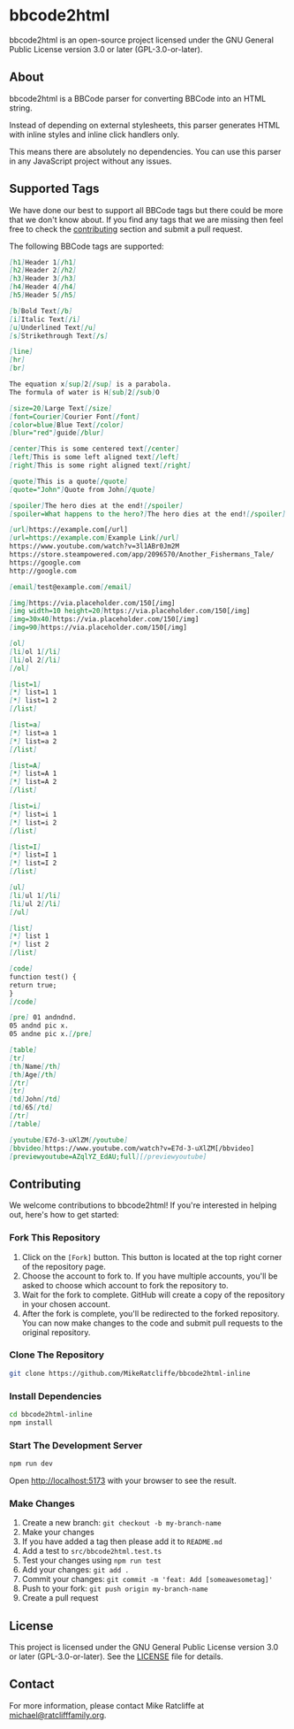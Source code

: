 # bbcode2html

bbcode2html is an open-source project licensed under the GNU General Public License version 3.0 or later (GPL-3.0-or-later).

## About

bbcode2html is a BBCode parser for converting BBCode into an HTML string.

Instead of depending on external stylesheets, this parser generates HTML with inline styles and inline click handlers only.

This means there are absolutely no dependencies. You can use this parser in any JavaScript project without any issues.

## Supported Tags

We have done our best to support all BBCode tags but there could be more that we don't know about. If you find any tags that we are missing then feel free to check the [contributing](#contributing) section and submit a pull request.

The following BBCode tags are supported:

```markdown
[h1]Header 1[/h1]
[h2]Header 2[/h2]
[h3]Header 3[/h3]
[h4]Header 4[/h4]
[h5]Header 5[/h5]

[b]Bold Text[/b]
[i]Italic Text[/i]
[u]Underlined Text[/u]
[s]Strikethrough Text[/s]

[line]
[hr]
[br]

The equation x[sup]2[/sup] is a parabola.
The formula of water is H[sub]2[/sub]O

[size=20]Large Text[/size]
[font=Courier]Courier Font[/font]
[color=blue]Blue Text[/color]
[blur="red"]guide[/blur]

[center]This is some centered text[/center]
[left]This is some left aligned text[/left]
[right]This is some right aligned text[/right]

[quote]This is a quote[/quote]
[quote="John"]Quote from John[/quote]

[spoiler]The hero dies at the end![/spoiler]
[spoiler=What happens to the hero?]The hero dies at the end![/spoiler]

[url]https://example.com[/url]
[url=https://example.com]Example Link[/url]
https://www.youtube.com/watch?v=3l1ABr0Jm2M
https://store.steampowered.com/app/2096570/Another_Fishermans_Tale/
https://google.com
http://google.com

[email]test@example.com[/email]

[img]https://via.placeholder.com/150[/img]
[img width=10 height=20]https://via.placeholder.com/150[/img]
[img=30x40]https://via.placeholder.com/150[/img]
[img=90]https://via.placeholder.com/150[/img]

[ol]
[li]ol 1[/li]
[li]ol 2[/li]
[/ol]

[list=1]
[*] list=1 1
[*] list=1 2
[/list]

[list=a]
[*] list=a 1
[*] list=a 2
[/list]

[list=A]
[*] list=A 1
[*] list=A 2
[/list]

[list=i]
[*] list=i 1
[*] list=i 2
[/list]

[list=I]
[*] list=I 1
[*] list=I 2
[/list]

[ul]
[li]ul 1[/li]
[li]ul 2[/li]
[/ul]

[list]
[*] list 1
[*] list 2
[/list]

[code]
function test() {
return true;
}
[/code]

[pre] 01 andndnd.
05 andnd pic x.
05 andne pic x.[/pre]

[table]
[tr]
[th]Name[/th]
[th]Age[/th]
[/tr]
[tr]
[td]John[/td]
[td]65[/td]
[/tr]
[/table]

[youtube]E7d-3-uXlZM[/youtube]
[bbvideo]https://www.youtube.com/watch?v=E7d-3-uXlZM[/bbvideo]
[previewyoutube=AZqlYZ_EdAU;full][/previewyoutube]
```

## Contributing

We welcome contributions to bbcode2html! If you're interested in helping out, here's how to get started:

### Fork This Repository

1. Click on the `[Fork]` button. This button is located at the top right corner of the repository page.
2. Choose the account to fork to. If you have multiple accounts, you'll be asked to choose which account to fork the repository to.
3. Wait for the fork to complete. GitHub will create a copy of the repository in your chosen account.
4. After the fork is complete, you'll be redirected to the forked repository. You can now make changes to the code and submit pull requests to the original repository.

### Clone The Repository

```sh
git clone https://github.com/MikeRatcliffe/bbcode2html-inline
```

### Install Dependencies

```sh
cd bbcode2html-inline
npm install
```

### Start The Development Server

```sh
npm run dev
```

Open [http://localhost:5173](http://localhost:5173) with your browser to see the result.

### Make Changes

1. Create a new branch: `git checkout -b my-branch-name`
2. Make your changes
3. If you have added a tag then please add it to `README.md`
4. Add a test to `src/bbcode2html.test.ts`
5. Test your changes using `npm run test`
6. Add your changes: `git add .`
7. Commit your changes: `git commit -m 'feat: Add [someawesometag]'`
8. Push to your fork: `git push origin my-branch-name`
9. Create a pull request

## License

This project is licensed under the GNU General Public License version 3.0 or later (GPL-3.0-or-later). See the [LICENSE](LICENSE) file for details.

## Contact

For more information, please contact Mike Ratcliffe at [michael@ratclifffamily.org](mailto:michael@ratclifffamily.org).
